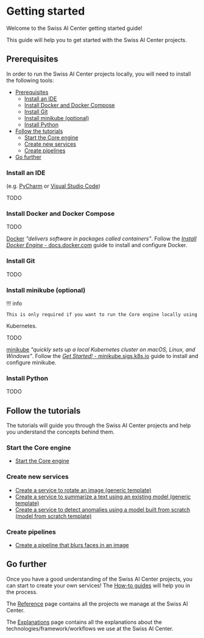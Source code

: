 # Getting started

Welcome to the Swiss AI Center getting started guide!

This guide will help you to get started with the Swiss AI Center projects.

## Prerequisites

In order to run the Swiss AI Center projects locally, you will need to install
the following tools:

- [Prerequisites](#prerequisites)
  - [Install an IDE](#install-an-ide)
  - [Install Docker and Docker Compose](#install-docker-and-docker-compose)
  - [Install Git](#install-git)
  - [Install minikube (optional)](#install-minikube-optional)
  - [Install Python](#install-python)
- [Follow the tutorials](#follow-the-tutorials)
  - [Start the Core engine](#start-the-core-engine)
  - [Create new services](#create-new-services)
  - [Create pipelines](#create-pipelines)
- [Go further](#go-further)

### Install an IDE

(e.g. [PyCharm](https://www.jetbrains.com/pycharm/) or
[Visual Studio Code](https://code.visualstudio.com/))

TODO

### Install Docker and Docker Compose

TODO

[Docker](https://docker.com/)
_"delivers software in packages called containers"_. Follow the
[_Install Docker Engine_ - docs.docker.com](https://docs.docker.com/engine/install/)
guide to install and configure Docker.

### Install Git

TODO

### Install minikube (optional)

!!! info

    This is only required if you want to run the Core engine locally using
Kubernetes.

TODO

[minikube](https://minikube.sigs.k8s.io/)
_"quickly sets up a local Kubernetes cluster on macOS, Linux, and Windows"_.
Follow the
[_Get Started!_ - minikube.sigs.k8s.io](https://minikube.sigs.k8s.io/docs/start/)
guide to install and configure minikube.

### Install Python

TODO

## Follow the tutorials

The tutorials will guide you through the Swiss AI Center projects and help you
understand the concepts behind them.

### Start the Core engine

- [Start the Core engine](./start-the-core-engine.md)

### Create new services

- [Create a service to rotate an image (generic template)](./create-a-service-to-rotate-an-image.md)
- [Create a service to summarize a text using an existing model (generic template)](./create-a-service-to-summarize-a-text-using-an-existing-model.md)
- [Create a service to detect anomalies using a model built from scratch (model from scratch template)](./create-a-service-to-detect-anomalies-using-a-model-built-from-scratch.md)

### Create pipelines

- [Create a pipeline that blurs faces in an image](./create-a-pipeline-that-blurs-faces-in-an-image.md)

## Go further

Once you have a good understanding of the Swiss AI Center projects, you can
start to create your own services! The
[How-to guides](../how-to-guides/index.md) will help you in the process.

The [Reference](../reference/index.md) page contains all the projects we manage
at the Swiss AI Center.

The [Explanations](../explanations/index.md) page contains all the explanations
about the technologies/framework/workflows we use at the Swiss AI Center.
